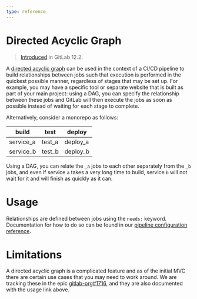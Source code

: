 ```yaml
---
type: reference
---
```


# Directed Acyclic Graph

> [Introduced](https://gitlab.com/gitlab-org/gitlab-ce/issues/47063) in GitLab 12.2.

A [directed acyclic graph](https://www.techopedia.com/definition/5739/directed-acyclic-graph-dag) can be
used in the context of a CI/CD pipeline to build relationships between jobs such that
execution is performed in the quickest possible manner, regardless of stages that may
be set up. For example, you may have a specific tool or separate website that is built
as part of your main project: using a DAG, you can specify the relationship between
these jobs and GitLab will then execute the jobs as soon as possible instead of waiting
for each stage to complete.

Alternatively, consider a monorepo as follows:

| build | test | deploy |
| ----- | ---- | ------ |
| service_a | test_a | deploy_a |
| service_b | test_b | deploy_b |

Using a DAG, you can relate the `_a` jobs to each other separately from the `_b` jobs,
and even if service `a` takes a very long time to build, service `b` will not
wait for it and will finish as quickly as it can.

# Usage

Relationships are defined between jobs using the `needs:` keyword. Documentation
for how to do so can be found in our [pipeline configuration reference](https://docs.gitlab.com/ee/ci/yaml/#stage).

# Limitations

A directed acyclic graph is a complicated feature and as of the initial MVC there
are certain use cases that you may need to work around. We are tracking these in the epic
[gitlab-org#1716](https://gitlab.com/groups/gitlab-org/-/epics/1716), and they are also
documented with the usage link above.